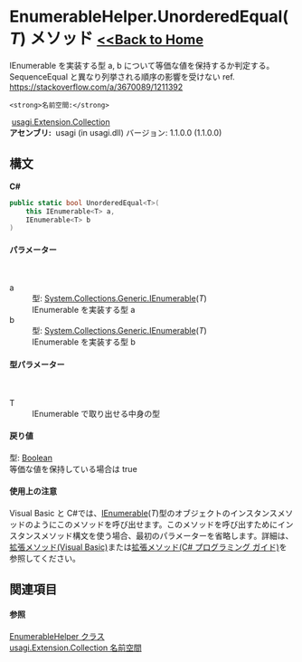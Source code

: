 # EnumerableHelper.UnorderedEqual(*T*) メソッド <small>[<<Back to Home](https://github.com/usagi/usagi.cs/blob/master/Help/Home.md)</small> 

IEnumerable を実装する型 a, b について等価な値を保持するか判定する。 SequenceEqual と異なり列挙される順序の影響を受けない ref. https://stackoverflow.com/a/3670089/1211392


    <strong>名前空間:</strong>
&nbsp;<a href="N_usagi_Extension_Collection.md">usagi.Extension.Collection</a><br /><strong>アセンブリ:</strong>
&nbsp;usagi (in usagi.dll) バージョン: 1.1.0.0 (1.1.0.0)

## 構文

**C#**<br />
``` C#
public static bool UnorderedEqual<T>(
	this IEnumerable<T> a,
	IEnumerable<T> b
)

```


#### パラメーター
&nbsp;<dl><dt>a</dt><dd>型: <a href="http://msdn2.microsoft.com/ja-jp/library/9eekhta0" target="_blank">System.Collections.Generic.IEnumerable</a>(*T*)<br />IEnumerable を実装する型 a</dd><dt>b</dt><dd>型: <a href="http://msdn2.microsoft.com/ja-jp/library/9eekhta0" target="_blank">System.Collections.Generic.IEnumerable</a>(*T*)<br />IEnumerable を実装する型 b</dd></dl>

#### 型パラメーター
&nbsp;<dl><dt>T</dt><dd>IEnumerable で取り出せる中身の型</dd></dl>

#### 戻り値
型: <a href="http://msdn2.microsoft.com/ja-jp/library/a28wyd50" target="_blank">Boolean</a><br />等価な値を保持している場合は true

#### 使用上の注意
Visual Basic と C#では、<a href="http://msdn2.microsoft.com/ja-jp/library/9eekhta0" target="_blank">IEnumerable</a>(*T*)型のオブジェクトのインスタンスメソッドのようにこのメソッドを呼び出せます。このメソッドを呼び出すためにインスタンスメソッド構文を使う場合、最初のパラメーターを省略します。詳細は、<a href="http://msdn.microsoft.com/ja-jp/library/bb384936.aspx" target="_blank">拡張メソッド(Visual Basic)</a>または<a href="http://msdn.microsoft.com/ja-jp/library/bb383977.aspx" target="_blank">拡張メソッド(C# プログラミング ガイド)</a>を参照してください。

## 関連項目


#### 参照
<a href="T_usagi_Extension_Collection_EnumerableHelper.md">EnumerableHelper クラス</a><br /><a href="N_usagi_Extension_Collection.md">usagi.Extension.Collection 名前空間</a><br />